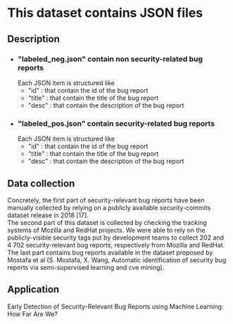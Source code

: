 <html>

<h1>This dataset contains JSON files</h1>

<h2>Description</h2>
<ul>
<li> 
<h3>"labeled_neg.json" contain non security-related bug reports</h3>
Each JSON item is structured like
<ul>
<li> "id" : that contain the id of the bug report</li>
<li> "title" : that contain the title of the bug report</li>
<li> "desc" : that contain the description of the bug report</li>
</ul>
</li>
<li> 
<h3>"labeled_pos.json" contain security-related bug reports</h3>
Each JSON item is structured like
<ul>
<li> "id" : that contain the id of the bug report</li>
<li> "title" : that contain the title of the bug report</li>
<li> "desc" : that contain the description of the bug report</li>
</ul>
</li>

</ul>
<h2>Data collection</h2>
Concretely, the first part of security-relevant bug reports have been manually collected by relying on a publicly available security-commits dataset release in 2018 [17]. <br>
The second part of this dataset is collected by checking the tracking  systems  of  Mozilla  and  RedHat  projects. We were able to rely on the publicly-visible security tags put by development teams to collect 202 and 4 702 security-relevant bug reports, respectively from Mozilla and RedHat.<br>
The last part contains bug reports available in the dataset proposed by Mostafa et al (S. Mostafa, X. Wang, Automatic identification of security bug reports via semi-supervised learning and cve mining).
<h2>Application</h2>
  Early Detection of Security-Relevant Bug Reports using Machine Learning: How Far Are We?
</html>
